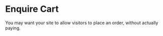 # Enquire Cart

You may want your site to allow visitors to place an order, without actually paying.

